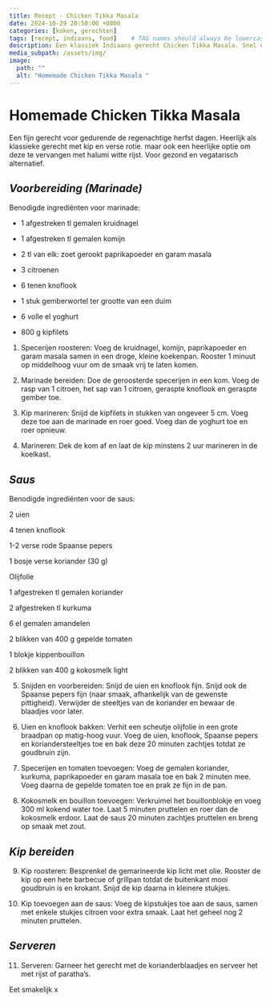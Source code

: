 ```yaml
---
title: Recept - Chicken Tikka Masala
date: 2024-10-29 20:50:00 +0800
categories: [koken, gerechten]
tags: [recept, indiaans, food]    # TAG names should always be lowercase
description: Een klassiek Indiaans gerecht Chicken Tikka Masala. Snel en gemakkelijk te bereiden ook heerlijk als vegetarische gerecht met halumi. 
media_subpath: /assets/img/
image:
  path: ""
  alt: "Homemade Chicken Tikka Masala "
---
```



# Homemade Chicken Tikka Masala 

Een fijn gerecht voor gedurende de regenachtige herfst dagen. Heerlijk als klassieke gerecht met kip en verse rotie. maar ook een heerlijke optie om deze te vervangen met halumi witte rijst. Voor gezond en vegatarisch alternatief.

## _Voorbereiding (Marinade)_

Benodigde ingrediënten voor marinade:

* 1 afgestreken tl gemalen kruidnagel

* 1 afgestreken tl gemalen komijn

* 2 tl van elk: zoet gerookt paprikapoeder en garam masala

- 3 citroenen

- 6 tenen knoflook

- 1 stuk gemberwortel ter grootte van een duim

- 6 volle el yoghurt

- 800 g kipfilets


1. Specerijen roosteren: Voeg de kruidnagel, komijn, paprikapoeder en garam masala samen in een droge, kleine koekenpan. Rooster 1 minuut op middelhoog vuur om de smaak vrij te laten komen.


2. Marinade bereiden: Doe de geroosterde specerijen in een kom. Voeg de rasp van 1 citroen, het sap van 1 citroen, geraspte knoflook en geraspte gember toe.


3. Kip marineren: Snijd de kipfilets in stukken van ongeveer 5 cm. Voeg deze toe aan de marinade en roer goed. Voeg dan de yoghurt toe en roer opnieuw.


4. Marineren: Dek de kom af en laat de kip minstens 2 uur marineren in de koelkast.



## _Saus_

Benodigde ingrediënten voor de saus:

2 uien

4 tenen knoflook

1-2 verse rode Spaanse pepers

1 bosje verse koriander (30 g)

Olijfolie

1 afgestreken tl gemalen koriander

2 afgestreken tl kurkuma

6 el gemalen amandelen

2 blikken van 400 g gepelde tomaten

1 blokje kippenbouillon

2 blikken van 400 g kokosmelk light


5. Snijden en voorbereiden: Snijd de uien en knoflook fijn. Snijd ook de Spaanse pepers fijn (naar smaak, afhankelijk van de gewenste pittigheid). Verwijder de steeltjes van de koriander en bewaar de blaadjes voor later.


6. Uien en knoflook bakken: Verhit een scheutje olijfolie in een grote braadpan op matig-hoog vuur. Voeg de uien, knoflook, Spaanse pepers en koriandersteeltjes toe en bak deze 20 minuten zachtjes totdat ze goudbruin zijn.


7. Specerijen en tomaten toevoegen: Voeg de gemalen koriander, kurkuma, paprikapoeder en garam masala toe en bak 2 minuten mee. Voeg daarna de gepelde tomaten toe en prak ze fijn in de pan.


8. Kokosmelk en bouillon toevoegen: Verkruimel het bouillonblokje en voeg 300 ml kokend water toe. Laat 5 minuten pruttelen en roer dan de kokosmelk erdoor. Laat de saus 20 minuten zachtjes pruttelen en breng op smaak met zout.



## _Kip bereiden_

9. Kip roosteren: Besprenkel de gemarineerde kip licht met olie. Rooster de kip op een hete barbecue of grillpan totdat de buitenkant mooi goudbruin is en krokant. Snijd de kip daarna in kleinere stukjes.


10. Kip toevoegen aan de saus: Voeg de kipstukjes toe aan de saus, samen met enkele stukjes citroen voor extra smaak. Laat het geheel nog 2 minuten pruttelen.



## _Serveren_

11. Serveren: Garneer het gerecht met de korianderblaadjes en serveer het met rijst of paratha’s.

Eet smakelijk x 



